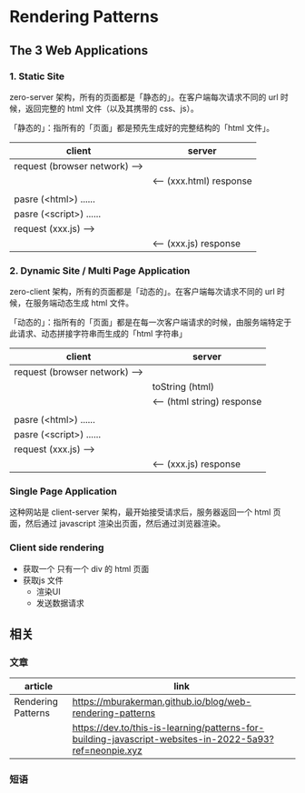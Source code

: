# Rendering Patterns

## The 3 Web Applications

### 1. Static Site

zero-server 架构，所有的页面都是「静态的」。在客户端每次请求不同的 url 时候，返回完整的 html 文件（以及其携带的 css、js）。

「静态的」：指所有的「页面」都是预先生成好的完整结构的「html 文件」。

| client                        | server                  |
| ----------------------------- | ----------------------- |
| request (browser network) --> |                         |
|                               | <-- (xxx.html) response |
|                               |                         |
| pasre (\<html>) ......        |                         |
| pasre (\<script>) ......      |                         |
| request (xxx.js) -->          |                         |
|                               | <-- (xxx.js) response   |

### 2. Dynamic Site / Multi Page Application

zero-client 架构，所有的页面都是「动态的」。在客户端每次请求不同的 url 时候，在服务端动态生成 html 文件。

「动态的」：指所有的「页面」都是在每一次客户端请求的时候，由服务端特定于此请求、动态拼接字符串而生成的「html 字符串」

| client                        | server                     |
| ----------------------------- | -------------------------- |
| request (browser network) --> |                            |
|                               | toString (html)            |
|                               | <-- (html string) response |
|                               |                            |
| pasre (\<html>) ......        |                            |
| pasre (\<script>) ......      |                            |
| request (xxx.js) -->          |                            |
|                               | <-- (xxx.js) response      |

### Single Page Application

这种网站是 client-server 架构，最开始接受请求后，服务器返回一个 html 页面，然后通过 javascript 渲染出页面，然后通过浏览器渲染。

### Client side rendering

- 获取一个 只有一个 div 的 html 页面
- 获取js 文件
  - 渲染UI
  - 发送数据请求

## 相关

### 文章

| article            | link                                                                                                   |
| ------------------ | ------------------------------------------------------------------------------------------------------ |
| Rendering Patterns | https://mburakerman.github.io/blog/web-rendering-patterns                                              |
|                    | https://dev.to/this-is-learning/patterns-for-building-javascript-websites-in-2022-5a93?ref=neonpie.xyz |

### 短语
